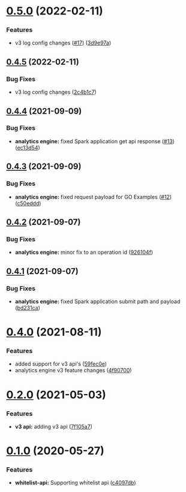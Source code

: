 # [0.5.0](https://github.com/IBM/ibm-iae-go-sdk/compare/v0.4.5...v0.5.0) (2022-02-11)


### Features

* v3 log config changes ([#17](https://github.com/IBM/ibm-iae-go-sdk/issues/17)) ([3d9e97a](https://github.com/IBM/ibm-iae-go-sdk/commit/3d9e97a3c2d8590a764dd76b5e83d40acdb3c0cd))

## [0.4.5](https://github.com/IBM/ibm-iae-go-sdk/compare/v0.4.4...v0.4.5) (2022-02-11)


### Bug Fixes

* v3 log config changes   ([2c4b1c7](https://github.com/IBM/ibm-iae-go-sdk/commit/2c4b1c7a03550eab0b1673044b91a87c423c20bc))

## [0.4.4](https://github.com/IBM/ibm-iae-go-sdk/compare/v0.4.3...v0.4.4) (2021-09-09)


### Bug Fixes

* **analytics engine:** fixed Spark application get api response ([#13](https://github.com/IBM/ibm-iae-go-sdk/issues/13)) ([ec13d54](https://github.com/IBM/ibm-iae-go-sdk/commit/ec13d54b08f2fac72cd0adf899aafc206725a16c))

## [0.4.3](https://github.com/IBM/ibm-iae-go-sdk/compare/v0.4.2...v0.4.3) (2021-09-09)


### Bug Fixes

* **analytics engine:** fixed request payload for GO Examples ([#12](https://github.com/IBM/ibm-iae-go-sdk/issues/12)) ([c50eddd](https://github.com/IBM/ibm-iae-go-sdk/commit/c50eddd0b412ff2d08dd6c8587a5d4b92f7448a9))

## [0.4.2](https://github.com/IBM/ibm-iae-go-sdk/compare/v0.4.1...v0.4.2) (2021-09-07)


### Bug Fixes

* **analytics engine:** minor fix to an operation id ([926104f](https://github.com/IBM/ibm-iae-go-sdk/commit/926104fbfc2ab6868e8293aa6295df4eaac2c5e9))

## [0.4.1](https://github.com/IBM/ibm-iae-go-sdk/compare/v0.4.0...v0.4.1) (2021-09-07)


### Bug Fixes

* **analytics engine:** fixed Spark application submit path and payload ([bd231ca](https://github.com/IBM/ibm-iae-go-sdk/commit/bd231ca7ee86e9604ee3e75763a4b9b3fa8eba12))

# [0.4.0](https://github.com/IBM/ibm-iae-go-sdk/compare/v0.3.1...v0.4.0) (2021-08-11)


### Features

* added support for v3 api's ([59fec0e](https://github.com/IBM/ibm-iae-go-sdk/commit/59fec0ea955106cba3ee5ea8bbb7bf86b3285a24))
* analytics engine v3 feature changes ([4f90700](https://github.com/IBM/ibm-iae-go-sdk/commit/4f90700e52d83d0719ecc8af443bb1de17494936))

# [0.2.0](https://github.com/IBM/ibm-iae-go-sdk/compare/v0.1.0...v0.2.0) (2021-05-03)


### Features

* **v3 api:** adding v3 api ([7f105a7](https://github.com/IBM/ibm-iae-go-sdk/commit/7f105a744fa0ad351d25c297df1a52c2121c3ffd))

# [0.1.0](https://github.com/IBM/ibm-iae-go-sdk/compare/v0.0.1...v0.1.0) (2020-05-27)


### Features

* **whitelist-api:** Supporting whitelist api ([c4097db](https://github.com/IBM/ibm-iae-go-sdk/commit/c4097db694679b3f416e8f5c17a0f389d0513b8a))
